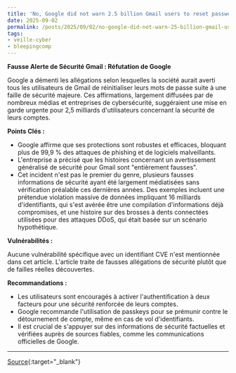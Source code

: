```yaml
---
title: 'No, Google did not warn 2.5 billion Gmail users to reset passwords'
date: 2025-09-02
permalink: /posts/2025/09/02/no-google-did-not-warn-25-billion-gmail-users-to-reset-passwords/
tags:
- veille-cyber
- bleepingcomp
---
```

**Fausse Alerte de Sécurité Gmail : Réfutation de Google**

Google a démenti les allégations selon lesquelles la société aurait averti tous les utilisateurs de Gmail de réinitialiser leurs mots de passe suite à une faille de sécurité majeure. Ces affirmations, largement diffusées par de nombreux médias et entreprises de cybersécurité, suggéraient une mise en garde urgente pour 2,5 milliards d'utilisateurs concernant la sécurité de leurs comptes.

**Points Clés :**

*   Google affirme que ses protections sont robustes et efficaces, bloquant plus de 99,9 % des attaques de phishing et de logiciels malveillants.
*   L'entreprise a précisé que les histoires concernant un avertissement généralisé de sécurité pour Gmail sont "entièrement fausses".
*   Cet incident n'est pas le premier du genre, plusieurs fausses informations de sécurité ayant été largement médiatisées sans vérification préalable ces dernières années. Des exemples incluent une prétendue violation massive de données impliquant 16 milliards d'identifiants, qui s'est avérée être une compilation d'informations déjà compromises, et une histoire sur des brosses à dents connectées utilisées pour des attaques DDoS, qui était basée sur un scénario hypothétique.

**Vulnérabilités :**

Aucune vulnérabilité spécifique avec un identifiant CVE n'est mentionnée dans cet article. L'article traite de fausses allégations de sécurité plutôt que de failles réelles découvertes.

**Recommandations :**

*   Les utilisateurs sont encouragés à activer l'authentification à deux facteurs pour une sécurité renforcée de leurs comptes.
*   Google recommande l'utilisation de passkeys pour se prémunir contre le détournement de compte, même en cas de vol d'identifiants.
*   Il est crucial de s'appuyer sur des informations de sécurité factuelles et vérifiées auprès de sources fiables, comme les communications officielles de Google.

---
[Source](https://www.bleepingcomputer.com/news/technology/no-google-did-not-warn-25-billion-gmail-users-to-reset-passwords/){:target="_blank"}
